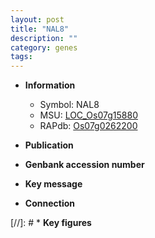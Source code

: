```yaml
---
layout: post
title: "NAL8"
description: ""
category: genes
tags: 
---
```


* **Information**  
    + Symbol: NAL8  
    + MSU: [LOC_Os07g15880](http://rice.uga.edu/cgi-bin/ORF_infopage.cgi?orf=LOC_Os07g15880)  
    + RAPdb: [Os07g0262200](http://rapdb.dna.affrc.go.jp/viewer/gbrowse_details/irgsp1?name=Os07g0262200)  

* **Publication**  

* **Genbank accession number**  

* **Key message**  

* **Connection**  

[//]: # * **Key figures**  


